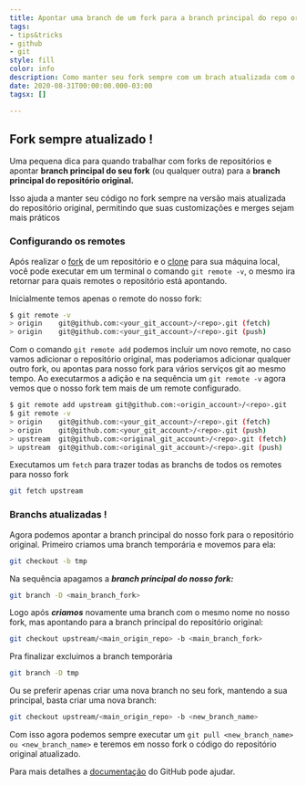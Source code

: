 ```yaml
---
title: Apontar uma branch de um fork para a branch principal do repo original
tags:
- tips&tricks
- github
- git
style: fill
color: info
description: Como manter seu fork sempre com um brach atualizada com o repo original.
date: 2020-08-31T00:00:00.000-03:00
tagsx: []

---
```

## Fork sempre atualizado !

Uma pequena dica para quando trabalhar com forks de repositórios e apontar **branch principal do seu fork** (ou qualquer outra) para a **branch principal do repositório original.**

Isso ajuda a manter seu código no fork sempre na versão mais atualizada do repositório original, permitindo que suas customizações e merges sejam mais práticos

### Configurando os remotes

Após realizar o [fork](https://docs.github.com/en/github/getting-started-with-github/fork-a-repo) de um repositório e o [clone](https://docs.github.com/en/github/creating-cloning-and-archiving-repositories/cloning-a-repository) para sua máquina local, você pode executar em um terminal o comando `git remote -v`, o mesmo ira retornar para quais remotes o repositório está apontando.

Inicialmente temos apenas o remote do nosso fork:

```bash
$ git remote -v
> origin	git@github.com:<your_git_account>/<repo>.git (fetch)
> origin	git@github.com:<your_git_account>/<repo>.git (push)
```

Com o comando `git remote add` podemos incluir um novo remote, no caso vamos adicionar o repositório original, mas poderiamos adicionar qualquer outro fork, ou apontas para nosso fork para vários serviços git ao mesmo tempo.
Ao executarmos a adição e na sequência um `git remote -v` agora vemos que o nosso fork tem mais de um remote configurado.

```bash
$ git remote add upstream git@github.com:<origin_account>/<repo>.git
$ git remote -v
> origin	git@github.com:<your_git_account>/<repo>.git (fetch)
> origin	git@github.com:<your_git_account>/<repo>.git (push)
> upstream	git@github.com:<original_git_account>/<repo>.git (fetch)
> upstream	git@github.com:<original_git_account>/<repo>.git (push) 
```

Executamos um `fetch` para trazer todas as branchs de todos os remotes para nosso fork

```bash
git fetch upstream
```

### Branchs atualizadas !

Agora podemos apontar a branch principal do nosso fork para o repositório original. Primeiro criamos uma branch temporária e movemos para ela:

```bash
git checkout -b tmp
```

Na sequência apagamos a **_branch principal do nosso fork:_**

```bash
git branch -D <main_branch_fork>
```

Logo após **_criamos_** novamente uma branch com o mesmo nome no nosso fork, mas apontando para a branch principal do repositório original:

```bash
git checkout upstream/<main_origin_repo> -b <main_branch_fork>
```

Pra finalizar excluimos a branch temporária

```bash
git branch -D tmp
```

Ou se preferir apenas criar uma nova branch no seu fork, mantendo a sua principal, basta criar uma nova branch:

```bash
git checkout upstream/<main_origin_repo> -b <new_branch_name>
```

Com isso agora podemos sempre executar um `git pull <new_branch_name> ou <new_branch_name>` e teremos em nosso fork o código do repositório original atualizado.

Para mais detalhes a [documentação](https://docs.github.com/pt/github/collaborating-with-issues-and-pull-requests/configuring-a-remote-for-a-fork) do GitHub pode ajudar.